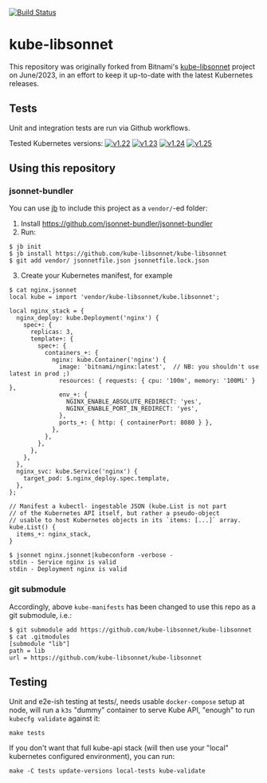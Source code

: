 [![Build Status](https://github.com/kube-libsonnet/kube-libsonnet/actions/workflows/ci.yml/badge.svg)](https://github.com/kube-libsonnet/kube-libsonnet/actions/workflows/ci.yml)

# kube-libsonnet

This repository was originally forked from Bitnami's
[kube-libsonnet](https://github.com/bitnami-labs/kube-libsonnet)
project on June/2023, in an effort to keep it up-to-date with the latest
Kubernetes releases.

## Tests

Unit and integration tests are run via Github workflows.

Tested Kubernetes versions: [![v1.22](https://github.com/kube-libsonnet/kube-libsonnet/actions/workflows/ci-v1.22.yml/badge.svg)](https://github.com/kube-libsonnet/kube-libsonnet/actions/workflows/ci-v1.22.yml) [![v1.23](https://github.com/kube-libsonnet/kube-libsonnet/actions/workflows/ci-v1.23.yml/badge.svg)](https://github.com/kube-libsonnet/kube-libsonnet/actions/workflows/ci-v1.23.yml) [![v1.24](https://github.com/kube-libsonnet/kube-libsonnet/actions/workflows/ci-v1.24.yml/badge.svg)](https://github.com/kube-libsonnet/kube-libsonnet/actions/workflows/ci-v1.24.yml) [![v1.25](https://github.com/kube-libsonnet/kube-libsonnet/actions/workflows/ci-v1.25.yml/badge.svg)](https://github.com/kube-libsonnet/kube-libsonnet/actions/workflows/ci-v1.25.yml)

## Using this repository

### jsonnet-bundler

You can use [jb](https://github.com/jsonnet-bundler/jsonnet-bundler)
to include this project as a `vendor/`-ed folder:

1. Install https://github.com/jsonnet-bundler/jsonnet-bundler
2. Run:

```shell
$ jb init
$ jb install https://github.com/kube-libsonnet/kube-libsonnet
$ git add vendor/ jsonnetfile.json jsonnetfile.lock.json
```

3. Create your Kubernetes manifest, for example

```shell
$ cat nginx.jsonnet
local kube = import 'vendor/kube-libsonnet/kube.libsonnet';

local nginx_stack = {
  nginx_deploy: kube.Deployment('nginx') {
    spec+: {
      replicas: 3,
      template+: {
        spec+: {
          containers_+: {
            nginx: kube.Container('nginx') {
              image: 'bitnami/nginx:latest',  // NB: you shouldn't use latest in prod ;)
              resources: { requests: { cpu: '100m', memory: '100Mi' } },
              env_+: {
                NGINX_ENABLE_ABSOLUTE_REDIRECT: 'yes',
                NGINX_ENABLE_PORT_IN_REDIRECT: 'yes',
              },
              ports_+: { http: { containerPort: 8080 } },
            },
          },
        },
      },
    },
  },
  nginx_svc: kube.Service('nginx') {
    target_pod: $.nginx_deploy.spec.template,
  },
};

// Manifest a kubectl- ingestable JSON (kube.List is not part
// of the Kubernetes API itself, but rather a pseudo-object
// usable to host Kubernetes objects in its `items: [...]` array.
kube.List() {
  items_+: nginx_stack,
}

$ jsonnet nginx.jsonnet|kubeconform -verbose -
stdin - Service nginx is valid
stdin - Deployment nginx is valid
```

### git submodule
Accordingly, above `kube-manifests` has been changed to use this repo as
a git submodule, i.e.:

    $ git submodule add https://github.com/kube-libsonnet/kube-libsonnet
    $ cat .gitmodules
    [submodule "lib"]
    path = lib
    url = https://github.com/kube-libsonnet/kube-libsonnet

## Testing

Unit and e2e-ish testing at tests/, needs usable `docker-compose`
setup at node, will run a `k3s` "dummy" container to serve Kube API,
"enough" to run `kubecfg validate` against it:

    make tests

If you don't want that full kube-api stack (will then use your "local"
kubernetes configured environment), you can run:

    make -C tests update-versions local-tests kube-validate
